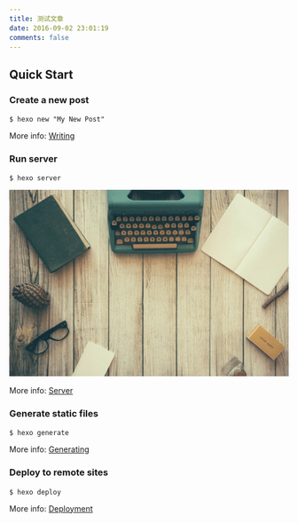 ```yaml
---
title: 测试文章
date: 2016-09-02 23:01:19
comments: false
---
```


## Quick Start

### Create a new post

``` 
$ hexo new "My New Post"
```

More info: [Writing](https://hexo.io/docs/writing.html)

### Run server

``` 
$ hexo server
```

![img](/img/001.jpg)

More info: [Server](https://hexo.io/docs/server.html)

### Generate static files

``` 
$ hexo generate
```

More info: [Generating](https://hexo.io/docs/generating.html)

### Deploy to remote sites

``` 
$ hexo deploy
```

More info: [Deployment](https://hexo.io/docs/deployment.html)
